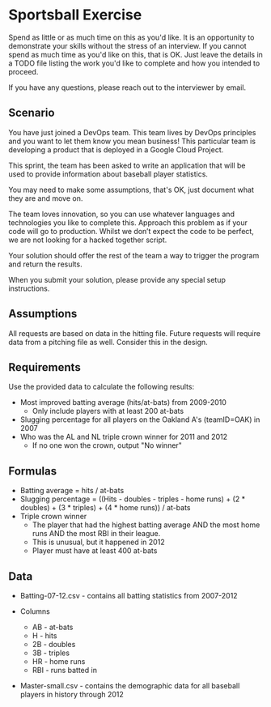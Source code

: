 # Sportsball Exercise

Spend as little or as much time on this as you'd like.  It is an opportunity to demonstrate your skills without the stress of an interview.  If you cannot spend as much time as you'd like on this, that is OK.  Just leave the details in a TODO file listing the work you'd like to complete and how you intended to proceed.

If you have any questions, please reach out to the interviewer by email.

## Scenario

You have just joined a DevOps team. This team lives by DevOps principles and you want to let them know you mean business! This particular team is developing a product that is deployed in a Google Cloud Project.

This sprint, the team has been asked to write an application that will be used to provide information about baseball player statistics.

You may need to make some assumptions, that's OK, just document what they are and move on.

The team loves innovation, so you can use whatever languages and technologies you like to complete this. Approach this problem as if your code will go to production. Whilst we don’t expect the code to be perfect, we are not looking for a hacked together script.

Your solution should offer the rest of the team a way to trigger the program and return the results.

When you submit your solution, please provide any special setup instructions.

## Assumptions

All requests are based on data in the hitting file. Future requests will require data from a pitching file as well.  Consider this in the design.

## Requirements

Use the provided data to calculate the following results:
* Most improved batting average (hits/at-bats) from 2009-2010
    * Only include players with at least 200 at-bats
* Slugging percentage for all players on the Oakland A's (teamID=OAK) in 2007
* Who was the AL and NL triple crown winner for 2011 and 2012
    * If no one won the crown, output "No winner"

## Formulas

* Batting average = hits / at-bats
* Slugging percentage = ((Hits - doubles - triples - home runs) + (2 * doubles) + (3 * triples) + (4 * home runs)) / at-bats
* Triple crown winner
    * The player that had the highest batting average AND the most home runs AND the most RBI in their league.
    * This is unusual, but it happened in 2012
    * Player must have at least 400 at-bats

## Data

* Batting-07-12.csv - contains all batting statistics from 2007-2012
* Columns
     * AB - at-bats
     * H - hits
     * 2B - doubles
     * 3B - triples
     * HR - home runs
     * RBI - runs batted in

* Master-small.csv - contains the demographic data for all baseball players in history through 2012